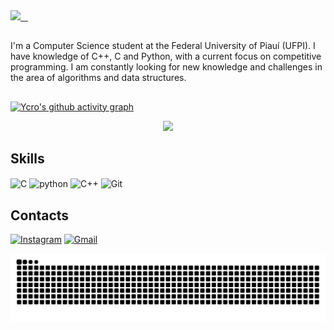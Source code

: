 <div align="left">
  <a href="https://git.io/typing-svg">
    <img src="https://readme-typing-svg.demolab.com/?lines=Hello+there%2C+my+name+is+Icaro!" />
  </a>
  <img align="right" alt="" src="https://cdn.lospec.com/gallery/floating-frieren-192562.gif" width="280px">
</div>

##
I'm a Computer Science student at the Federal University of Piauí (UFPI). I have knowledge of C++, C and Python, with a current focus on competitive programming. I am constantly looking for new knowledge and challenges in the area of algorithms and data structures.
##

[![Ycro's github activity graph](https://github-readme-activity-graph.vercel.app/graph?username=YcroMqz&theme=react-dark)](https://github.com/YcroMqz/github-readme-activity-graph)
<p align="center">
    <img src="https://github-readme-stats.vercel.app/api?username=YcroMqz&show_icons=true&theme=transparent" style="border: none;">
</p>

## Skills

<div style="display: inline_block">
    <img align="center" alt="C" src="https://img.shields.io/badge/C-00599C?style=for-the-badge&logo=c&logoColor=white"/>
    <img align="center" alt="python" src="https://img.shields.io/badge/Python-3776AB?style=for-the-badge&logo=python&logoColor=white"/>
    <img align="center" alt="C++" src="https://img.shields.io/badge/C%2B%2B-00599C?style=for-the-badge&logo=c%2B%2B&logoColor=white"/>
    <img align="center" alt="Git" src="https://img.shields.io/badge/GIT-E44C30?style=for-the-badge&logo=git&logoColor=white"/>
</div>

## Contacts

[![Instagram](https://img.shields.io/badge/Instagram-E4405F?style=for-the-badge&logo=instagram&logoColor=white)](https://www.instagram.com/ycrooxz_/)
[![Gmail](https://img.shields.io/badge/Gmail-D14836?style=for-the-badge&logo=gmail&logoColor=white)](mailto:ycromarques12@gmail.com)


<div align=center>

<img src="https://raw.githubusercontent.com/YcroMqz/YcroMqz/output/snake.svg" alt="Snake animation" />

</div>
